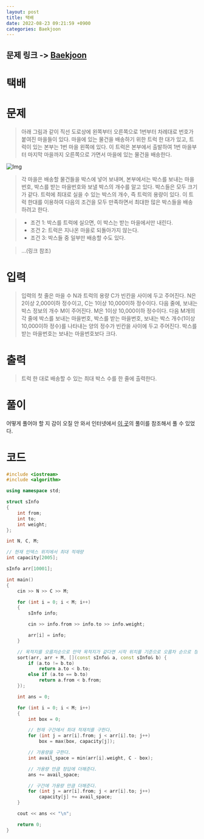 ```yaml
---
layout: post
title: 택배
date: 2022-08-23 09:21:59 +0900
categories: Baekjoon
---
```


## 문제 링크 -> [Baekjoon](https://www.acmicpc.net/problem/8980)
# 택배

# 문제
> 아래 그림과 같이 직선 도로상에 왼쪽부터 오른쪽으로 1번부터 차례대로 번호가 붙여진 마을들이 있다. 마을에 있는 물건을 배송하기 위한 트럭 한 대가 있고, 트럭이 있는 본부는 1번 마을 왼쪽에 있다. 이 트럭은 본부에서 출발하여 1번 마을부터 마지막 마을까지 오른쪽으로 가면서 마을에 있는 물건을 배송한다. 

![Img](https://upload.acmicpc.net/bfa825aa-3abf-4012-96bf-55af2f76fb26/-/preview/)

> 각 마을은 배송할 물건들을 박스에 넣어 보내며, 본부에서는 박스를 보내는 마을번호, 박스를 받는 마을번호와 보낼 박스의 개수를 알고 있다. 박스들은 모두 크기가 같다. 트럭에 최대로 실을 수 있는 박스의 개수, 즉 트럭의 용량이 있다. 이 트럭 한대를 이용하여 다음의 조건을 모두 만족하면서 최대한 많은 박스들을 배송하려고 한다.

> - 조건 1: 박스를 트럭에 실으면, 이 박스는 받는 마을에서만 내린다.
> - 조건 2: 트럭은 지나온 마을로 되돌아가지 않는다.
> - 조건 3: 박스들 중 일부만 배송할 수도 있다.

> ...(링크 참조)

# 입력
> 입력의 첫 줄은 마을 수 N과 트럭의 용량 C가 빈칸을 사이에 두고 주어진다. N은 2이상 2,000이하 정수이고, C는 1이상 10,000이하 정수이다. 다음 줄에, 보내는 박스 정보의 개수 M이 주어진다. M은 1이상 10,000이하 정수이다. 다음 M개의 각 줄에 박스를 보내는 마을번호, 박스를 받는 마을번호, 보내는 박스 개수(1이상 10,000이하 정수)를 나타내는 양의 정수가 빈칸을 사이에 두고 주어진다. 박스를 받는 마을번호는 보내는 마을번호보다 크다.

# 출력
> 트럭 한 대로 배송할 수 있는 최대 박스 수를 한 줄에 출력한다.

# 풀이
어떻게 풀어야 할 지 감이 오질 안 와서 인터넷에서 [이 곳](https://jaimemin.tistory.com/764)의 풀이를 참조해서 풀 수 있었다.

# 코드
```c++
#include <iostream>
#include <algorithm>

using namespace std;

struct sInfo
{
	int from;
	int to;
	int weight;
};

int N, C, M;

// 현재 인덱스 위치에서 최대 적재량
int capacity[2005];

sInfo arr[10001];

int main()
{
	cin >> N >> C >> M;

	for (int i = 0; i < M; i++)
	{
		sInfo info;

		cin >> info.from >> info.to >> info.weight;

		arr[i] = info;
	}

    // 목적지를 오름차순으로 만약 목적지가 같다면 시작 위치를 기준으로 오름차 순으로 정렬한다.
	sort(arr, arr + M, [](const sInfo& a, const sInfo& b) {
		if (a.to != b.to)
			return a.to < b.to;
		else if (a.to == b.to)
			return a.from < b.from;
	});

	int ans = 0;

	for (int i = 0; i < M; i++)
	{
		int box = 0;

        // 현재 구간에서 최대 적재치를 구한다.
		for (int j = arr[i].from; j < arr[i].to; j++)
			box = max(box, capacity[j]);

        // 가용량을 구한다.
		int avail_space = min(arr[i].weight, C - box);

        // 가용량 만큼 정답에 더해준다.
		ans += avail_space;

        // 구간에 가용량 만큼 더해준다.
		for (int j = arr[i].from; j < arr[i].to; j++)
			capacity[j] += avail_space;
	}

	cout << ans << "\n";

	return 0;
}
```